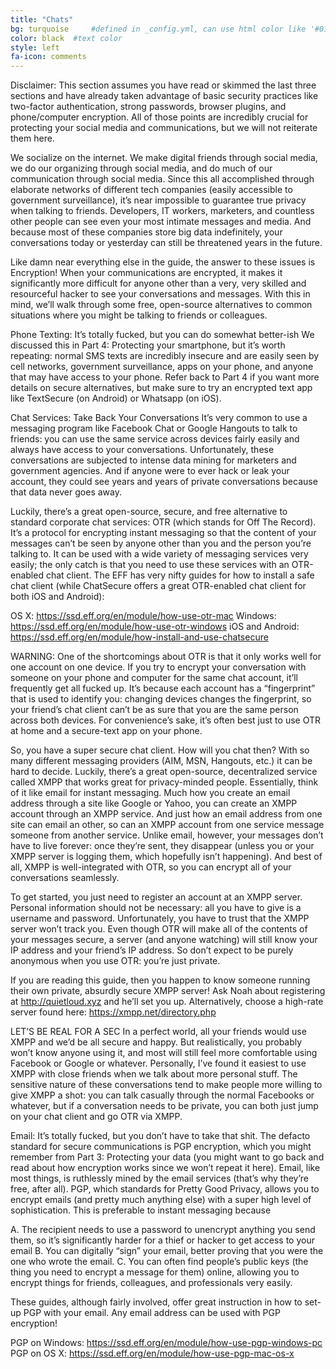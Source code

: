 ```yaml
---
title: "Chats"
bg: turquoise     #defined in _config.yml, can use html color like '#010101'
color: black  #text color
style: left
fa-icon: comments
---
```



Disclaimer: This section assumes you have read or skimmed the last three sections and have already taken advantage of basic security practices like two-factor authentication, strong passwords, browser plugins, and phone/computer encryption. All of those points are incredibly crucial for protecting your social media and communications, but we will not reiterate them here.


We socialize on the internet. We make digital friends through social media, we do our organizing through social media, and do much of our communication through social media. Since this all accomplished through elaborate networks of different tech companies (easily accessible to government surveillance), it’s near impossible to guarantee true privacy when talking to friends. Developers, IT workers, marketers, and countless other people can see even your most intimate messages and media. And because most of these companies store big data indefinitely, your conversations today or yesterday can still be threatened years in the future. 

Like damn near everything else in the guide, the answer to these issues is Encryption! When your communications are encrypted, it makes it significantly more difficult for anyone other than a very, very skilled and resourceful hacker to see your conversations and messages. With this in mind, we’ll walk through some free, open-source alternatives to common situations where you might be talking to friends or colleagues.

Phone Texting: It’s totally fucked, but you can do somewhat better-ish
We discussed this in Part 4: Protecting your smartphone, but it’s worth repeating: normal SMS texts are incredibly insecure and are easily seen by cell networks, government surveillance, apps on your phone, and anyone that may have access to your phone. Refer back to Part 4 if you want more details on secure alternatives, but make sure to try an encrypted text app like TextSecure (on Android) or Whatsapp (on iOS).

Chat Services: Take Back Your Conversations
It’s very common to use a messaging program like Facebook Chat or Google Hangouts to talk to friends: you can use the same service across devices fairly easily and always have access to your conversations. Unfortunately, these conversations are subjected to intense data mining for marketers and government agencies. And if anyone were to ever hack or leak your account, they could see years and years of private conversations because that data never goes away. 

Luckily, there’s a great open-source, secure, and free alternative to standard corporate chat services: OTR (which stands for Off The Record). It’s a protocol for encrypting instant messaging so that the content of your messages can’t be seen by anyone other than you and the person you’re talking to. It can be used with a wide variety of messaging services very easily; the only catch is that you need to use these services with an OTR-enabled chat client. The EFF has very nifty guides for how to install a safe chat client (while ChatSecure offers a great OTR-enabled chat client for both iOS and Android):

OS X: https://ssd.eff.org/en/module/how-use-otr-mac
Windows: https://ssd.eff.org/en/module/how-use-otr-windows
iOS and Android: https://ssd.eff.org/en/module/how-install-and-use-chatsecure

WARNING: One of the shortcomings about OTR is that it only works well for one account on one device. If you try to encrypt your conversation with someone on your phone and computer for the same chat account, it’ll frequently get all fucked up. It’s because each account has a “fingerprint” that is used to identify you: changing devices changes the fingerprint, so your friend’s chat client can’t be as sure that you are the same person across both devices. For convenience’s sake, it’s often best just to use OTR at home and a secure-text app on your phone.

So, you have a super secure chat client. How will you chat then? With so many different messaging providers (AIM, MSN, Hangouts, etc.) it can be hard to decide. Luckily, there’s a great open-source, decentralized service called XMPP that works great for privacy-minded people. Essentially, think of it like email for instant messaging. Much how you create an email address through a site like Google or Yahoo, you can create an XMPP account through an XMPP service. And just how an email address from one site can email an other, so can an XMPP account from one service message someone from another service. Unlike email, however, your messages don’t have to live forever: once they’re sent, they disappear (unless you or your XMPP server is logging them, which hopefully isn’t happening). And best of all, XMPP is well-integrated with OTR, so you can encrypt all of your conversations seamlessly.

To get started, you just need to register an account at an XMPP server. Personal information should not be necessary: all you have to give is a username and password. Unfortunately, you have to trust that the XMPP server won’t track you. Even though OTR will make all of the contents of your messages secure, a server (and anyone watching) will still know your IP address and your friend’s IP address. So don’t expect to be purely anonymous when you use OTR: you’re just private.

If you are reading this guide, then you happen to know someone running their own private, absurdly secure XMPP server! Ask Noah about registering at http://quietloud.xyz and he’ll set you up. Alternatively, choose a high-rate server found here: https://xmpp.net/directory.php



LET’S BE REAL FOR A SEC
In a perfect world, all your friends would use XMPP and we’d be all secure and happy. But realistically, you probably won’t know anyone using it, and most will still feel more comfortable using Facebook or Google or whatever. Personally, I’ve found it easiest to use XMPP with close friends when we talk about more personal stuff. The sensitive nature of these conversations tend to make people more willing to give XMPP a shot: you can talk casually through the normal Facebooks or whatever, but if a conversation needs to be private, you can both just jump on your chat client and go OTR via XMPP.

Email: It’s totally fucked, but you don’t have to take that shit.
The defacto standard for secure communications is PGP encryption, which you might remember from Part 3: Protecting your data (you might want to go back and read about how encryption works since we won’t repeat it here). Email, like most things, is ruthlessly mined by the email services (that’s why they’re free, after all). PGP, which standards for Pretty Good Privacy, allows you to encrypt emails (and pretty much anything else) with a super high level of sophistication. This is preferable to instant messaging because

A. The recipient needs to use a password to unencrypt anything you send them, so it’s significantly harder for a thief or hacker to get access to your email
B. You can digitally “sign” your email, better proving that you were the one who wrote the email.
C. You can often find people’s public keys (the thing you need to encrypt a message for them) online, allowing you to encrypt things for friends, colleagues, and professionals very easily.

These guides, although fairly involved, offer great instruction in how to set-up PGP with your email. Any email address can be used with PGP encryption! 

PGP on Windows: https://ssd.eff.org/en/module/how-use-pgp-windows-pc
PGP on OS X: https://ssd.eff.org/en/module/how-use-pgp-mac-os-x
